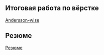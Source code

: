 ## Итоговая работа по вёрстке
[Andersson-wise](https://YuliaBilchinskaya.github.io/Andersson-wise/HomePage.html)

## Резюме
[Резюме](https://YuliaBilchinskaya.github.io/Резюме/Untitled-1.html)
